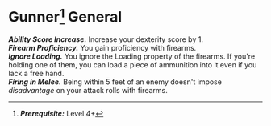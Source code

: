 # Gunner[^1] <span class="md-tag">General</span>
***Ability Score Increase.*** Increase your dexterity score by 1.<br>
***Firearm Proficiency.*** You gain proficiency with firearms.<br>
***Ignore Loading.*** You ignore the Loading property of the firearms. If you're holding one of them, you can load a piece of ammunition into it even if you lack a free hand.<br>
***Firing in Melee.*** Being within 5 feet of an enemy doesn't impose *disadvantage* on your attack rolls with firearms.<br>

[^1]: ***Prerequisite:*** Level 4+